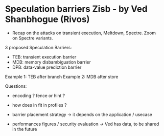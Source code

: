 # Speculation barriers Zisb - by Ved Shanbhogue (Rivos)

- Recap on the attacks on transient execution, Meltdown, Spectre. Zoom on Spectre variants.

3 proposed Speculation Barriers:
 - TEB: transient execution barrier
 - MDB: memory disbambiguation barrier 
 - DPB: data-value prediction barrier
 
 Example 1: TEB after branch
 Example 2: MDB after store
 
 
 
 Questions:
 - encoding ? fence or hint ?
 - how does in fit in profiles ?
 
 - barrier placement strategy -> it depends on the application / usecase
 - performances figures / security evaluation -> Ved has data, to be shared in the future

